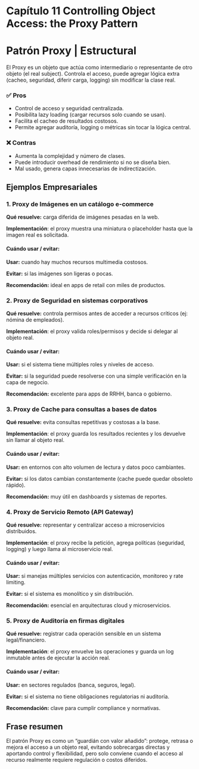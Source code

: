 # Capítulo 11 Controlling Object Access: the Proxy Pattern

# Patrón Proxy | Estructural 

El Proxy es un objeto que actúa como intermediario o representante de otro objeto (el real subject). Controla el acceso, puede agregar lógica extra (cacheo, seguridad, diferir carga, logging) sin modificar la clase real.

### ✅ Pros

- Control de acceso y seguridad centralizada.
- Posibilita lazy loading (cargar recursos solo cuando se usan).
- Facilita el cacheo de resultados costosos.
- Permite agregar auditoría, logging o métricas sin tocar la lógica central.

### ❌ Contras

- Aumenta la complejidad y número de clases.
- Puede introducir overhead de rendimiento si no se diseña bien.
- Mal usado, genera capas innecesarias de indirectización.

##  Ejemplos Empresariales

### 1. Proxy de Imágenes en un catálogo e-commerce

**Qué resuelve:** carga diferida de imágenes pesadas en la web.

**Implementación**: el proxy muestra una miniatura o placeholder hasta que la imagen real es solicitada.

#### Cuándo usar / evitar:

**Usar:** cuando hay muchos recursos multimedia costosos.

**Evitar:** si las imágenes son ligeras o pocas.

**Recomendación:** ideal en apps de retail con miles de productos.

### 2. Proxy de Seguridad en sistemas corporativos

**Qué resuelve:** controla permisos antes de acceder a recursos críticos (ej: nómina de empleados).

**Implementación**: el proxy valida roles/permisos y decide si delegar al objeto real.

#### Cuándo usar / evitar:

**Usar:** si el sistema tiene múltiples roles y niveles de acceso.

**Evitar:** si la seguridad puede resolverse con una simple verificación en la capa de negocio.

**Recomendación:** excelente para apps de RRHH, banca o gobierno.

### 3. Proxy de Cache para consultas a bases de datos

**Qué resuelve:** evita consultas repetitivas y costosas a la base.

**Implementación**: el proxy guarda los resultados recientes y los devuelve sin llamar al objeto real.

#### Cuándo usar / evitar:

**Usar:** en entornos con alto volumen de lectura y datos poco cambiantes.

**Evitar:** si los datos cambian constantemente (cache puede quedar obsoleto rápido).

**Recomendación:** muy útil en dashboards y sistemas de reportes.

### 4. Proxy de Servicio Remoto (API Gateway)

**Qué resuelve:** representar y centralizar acceso a microservicios distribuidos.

**Implementación**: el proxy recibe la petición, agrega políticas (seguridad, logging) y luego llama al microservicio real.

#### Cuándo usar / evitar:

**Usar:** si manejas múltiples servicios con autenticación, monitoreo y rate limiting.

**Evitar:** si el sistema es monolítico y sin distribución.

**Recomendación:** esencial en arquitecturas cloud y microservicios.

### 5. Proxy de Auditoría en firmas digitales

**Qué resuelve:** registrar cada operación sensible en un sistema legal/financiero.

**Implementación**: el proxy envuelve las operaciones y guarda un log inmutable antes de ejecutar la acción real.

#### Cuándo usar / evitar:

**Usar:** en sectores regulados (banca, seguros, legal).

**Evitar:** si el sistema no tiene obligaciones regulatorias ni auditoría.

**Recomendación:** clave para cumplir compliance y normativas.

## Frase resumen

El patrón Proxy es como un “guardián con valor añadido”: protege, retrasa o mejora el acceso a un objeto real, evitando sobrecargas directas y aportando control y flexibilidad, pero solo conviene cuando el acceso al recurso realmente requiere regulación o costos diferidos.